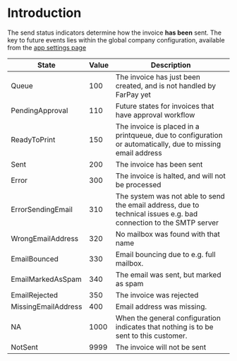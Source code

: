 # Introduction
The send status indicators determine how the invoice **has been** sent. The key to future events lies within the global company configuration, available from the [app settings page](https://app.farpay.fo/Pages/Settings.aspx)

State     | Value | Description
----------|-------|--------------------------
Queue       | 100   | The invoice has just been created, and is not handled by FarPay yet
PendingApproval  | 110 | Future states for invoices that have approval workflow
ReadyToPrint | 150 | The invoice is placed in a printqueue, due to configuration or automatically, due to missing email address
Sent | 200 | The invoice has been sent
Error | 300 | The invoice is halted, and will not be processed
ErrorSendingEmail | 310 | The system was not able to send the email address, due to technical issues e.g. bad connection to the SMTP server
WrongEmailAddress | 320 | No mailbox was found with that name
EmailBounced | 330 | Email bouncing due to e.g. full mailbox.
EmailMarkedAsSpam | 340 | The email was sent, but marked as spam
EmailRejected | 350 | The invoice was rejected
MissingEmailAddress | 400 | Email address was missing.
NA | 1000 | When the general configuration indicates that nothing is to be sent to this customer.
NotSent | 9999 | The invoice will not be sent
